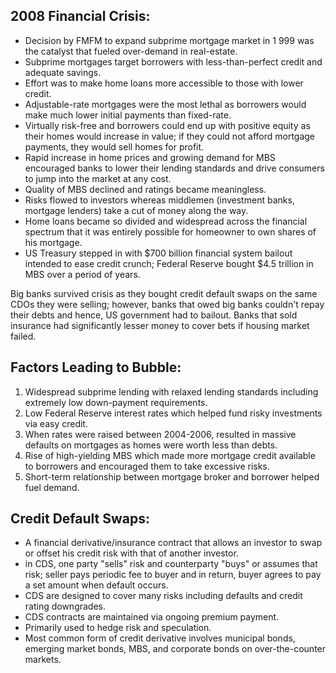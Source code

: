 ## 2008 Financial Crisis:
- Decision by FMFM to expand subprime mortgage market in 1 999 was the catalyst that fueled over-demand in real-estate.
- Subprime mortgages target borrowers with less-than-perfect credit and adequate savings. 
- Effort was to make home loans more accessible to those with lower credit.
- Adjustable-rate mortgages were the most lethal as borrowers would make much lower initial payments than fixed-rate. 
- Virtually risk-free and borrowers could end up with positive equity as their homes would increase in value; if they could not afford mortgage payments, they would sell homes for profit.
- Rapid increase in home prices and growing demand for MBS encouraged banks to lower their lending standards and drive consumers to jump into the market at any cost.
- Quality of MBS declined and ratings became meaningless. 
- Risks flowed to investors whereas middlemen (investment banks, mortgage lenders) take a cut of money along the way. 
- Home loans became so divided and widespread across the financial spectrum that it was entirely possible for homeowner to own shares of his mortgage.
- US Treasury stepped in with $700 billion financial system bailout intended to ease credit crunch; Federal Reserve bought $4.5 trillion in MBS over a period of years. 

Big banks survived crisis as they bought credit default swaps on the same CDOs they were selling; however, banks that owed big banks couldn't repay their debts and hence, US government had to bailout. Banks that sold insurance had significantly lesser money to cover bets if housing market failed.

## Factors Leading to Bubble:
1) Widespread subprime lending with relaxed lending standards including extremely low down-payment requirements.
2) Low Federal Reserve interest rates which helped fund risky investments via easy credit.
3) When rates were raised between 2004-2006, resulted in massive defaults on mortgages as homes were worth less than debts.
4) Rise of high-yielding MBS which made more mortgage credit available to borrowers and encouraged them to take excessive risks.
5) Short-term relationship between mortgage broker and borrower helped fuel demand. 

## Credit Default Swaps:
- A financial derivative/insurance contract that allows an investor to swap or offset his credit risk with that of another investor.
- in CDS, one party "sells" risk and counterparty "buys" or assumes that risk; seller pays periodic fee to buyer and in return, buyer agrees to pay a set amount when default occurs.
- CDS are designed to cover many risks including defaults and credit rating downgrades. 
- CDS contracts are maintained via ongoing premium payment.
- Primarily used to hedge risk and speculation.
- Most common form of credit derivative involves municipal bonds, emerging market bonds, MBS, and corporate bonds on over-the-counter markets.

